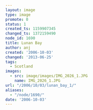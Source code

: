 ```yaml
---
layout: image
type: image
promote: 0
status: 1
created_ts: 1159907345
changed_ts: 1372159490
node_id: 1690
title: Lunan Bay
author: anj
created: '2006-10-03'
changed: '2013-06-25'
tags:
  - Scotland
images:
  - src: image/images/IMG_2026_1.JPG
    name: IMG_2026_1.JPG
url: "/2006/10/03/lunan_bay_1/"
aliases:
  - "/node/1690/"
date: '2006-10-03'
---
```


